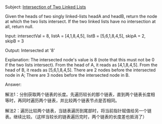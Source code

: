 Subject: [Intersection of Two Linked Lists](https://leetcode.com/problems/intersection-of-two-linked-lists/)

Given the heads of two singly linked-lists headA and headB, return the node at which the two lists intersect. If the two linked lists have no intersection at all, return null.

Input: intersectVal = 8, listA = [4,1,8,4,5], listB = [5,6,1,8,4,5], skipA = 2, skipB = 3

Output: Intersected at '8'

Explanation: The intersected node's value is 8 (note that this must not be 0 if the two lists intersect).
From the head of A, it reads as [4,1,8,4,5]. From the head of B, it reads as [5,6,1,8,4,5]. There are 2 nodes before the intersected node in A; There are 3 nodes before the intersected node in B.

Answer: 

解法1：分别获取两个链表的长度。先遍历较长的那个链表，直到两个链表长度相等时，再同时遍历两个链表，并比较两个链表节点是否相同。

解法2：遍历比较两个链表，当链表遍历到尾部时，将当前指针赋值给另一个链表。继续比较。（这样当较长的链表遍历完时，两个链表的长度差也抵消了）

